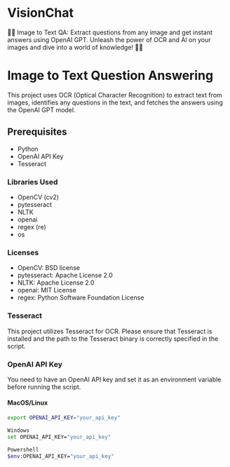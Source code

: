 # VisionChat
📸🤖 Image to Text QA: Extract questions from any image and get instant answers using OpenAI GPT. Unleash the power of OCR and AI on your images and dive into a world of knowledge! 🌟💬

# Image to Text Question Answering

This project uses OCR (Optical Character Recognition) to extract text from images, identifies any questions in the text, and fetches the answers using the OpenAI GPT model.

## Prerequisites

- Python
- OpenAI API Key
- Tesseract

### Libraries Used

- OpenCV (cv2)
- pytesseract
- NLTK
- openai
- regex (re)
- os

### Licenses

- OpenCV: BSD license
- pytesseract: Apache License 2.0
- NLTK: Apache License 2.0
- openai: MIT License
- regex: Python Software Foundation License

### Tesseract

This project utilizes Tesseract for OCR. Please ensure that Tesseract is installed and the path to the Tesseract binary is correctly specified in the script.

### OpenAI API Key

You need to have an OpenAI API key and set it as an environment variable before running the script.

#### MacOS/Linux
```sh
export OPENAI_API_KEY="your_api_key"

Windows
set OPENAI_API_KEY="your_api_key"

Powershell
$env:OPENAI_API_KEY="your_api_key"
